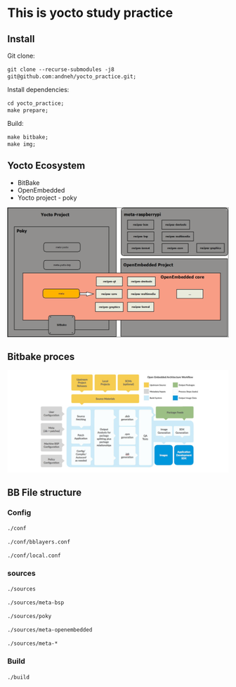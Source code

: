 # This is yocto study practice
## Install

Git clone:

```shell
git clone --recurse-submodules -j8 git@github.com:andneh/yocto_practice.git;
```

Install dependencies:

```shell
cd yocto_practice;
make prepare;
```

Build:

```shell
make bitbake;
make img;
```

## Yocto Ecosystem
- BitBake
- OpenEmbedded
- Yocto project - poky

![](./docs/img.png)

## Bitbake proces
![](./docs/bitbake.jpg)

## BB File structure

### Config 

`./conf`

`./conf/bblayers.conf`

`./conf/local.conf`

### sources

`./sources`

`./sources/meta-bsp`

`./sources/poky`

`./sources/meta-openembedded`

`./sources/meta-* `

### Build

`./build`